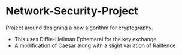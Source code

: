 # Network-Security-Project
Project around designing a new algorithm for cryptography.

* This uses Diffie-Hellman Ephemeral for the key exchange.
* A modification of Caesar along with a slight variation of Railfence
